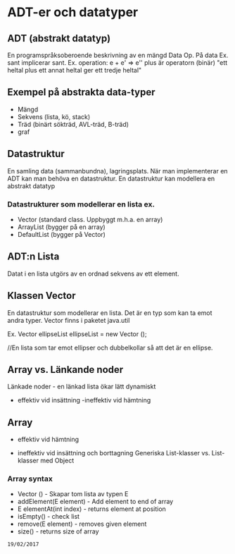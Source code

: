 # ADT-er och datatyper

## ADT (abstrakt datatyp)
En programspråksoberoende beskrivning av en mängd
Data
Op. På data
Ex. sant implicerar sant.
Ex. operation: e + e' => e'' plus är operatorn (binär)
"ett heltal plus ett annat heltal ger ett tredje heltal"

## Exempel på abstrakta data-typer
* Mängd
* Sekvens (lista, kö, stack)
* Träd (binärt sökträd, AVL-träd, B-träd)
* graf


## Datastruktur
En samling data (sammanbundna), lagringsplats.
När man implementerar en ADT kan man behöva en datastruktur.
En datastruktur kan modellera en abstrakt datatyp

### Datastrukturer som modellerar en lista ex.
* Vector (standard class. Uppbyggt m.h.a. en array)
* ArrayList (bygger på en array)
* DefaultList (bygger på Vector)

## ADT:n Lista
Datat i en lista utgörs av en ordnad sekvens av ett element.

## Klassen Vector
En datastruktur som modellerar en lista.
Det är en typ som kan ta emot andra typer.
Vector finns i paketet java.util

Ex.
Vector <Ellipse> ellipseList
ellipseList = new Vector <Ellipse> ();

//En lista som tar emot ellipser och dubbelkollar så att det är en ellipse.

## Array vs. Länkande noder

Länkade noder - en länkad lista ökar lätt dynamiskt
+ effektiv vid insättning
-ineffektiv vid hämtning

## Array
+ effektiv vid hämtning
- ineffektiv vid insättning och borttagning
Generiska List-klasser vs. List-klasser med Object

### Array syntax
* Vector <E>() - Skapar tom lista av typen E
* addElement(E element) - Add element to end of array
* E elementAt(int index) - returns element at position
* isEmpty() - check list
* remove(E element) - removes given element
* size() - returns size of array


`19/02/2017`
